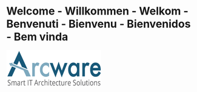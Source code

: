 # Welcome - Willkommen - Welkom - Benvenuti - Bienvenu - Bienvenidos - Bem vinda
[![Arcware - Smart IT Architecture Solutions](profile/Arcware-logo.png)](https://arcware.io)
